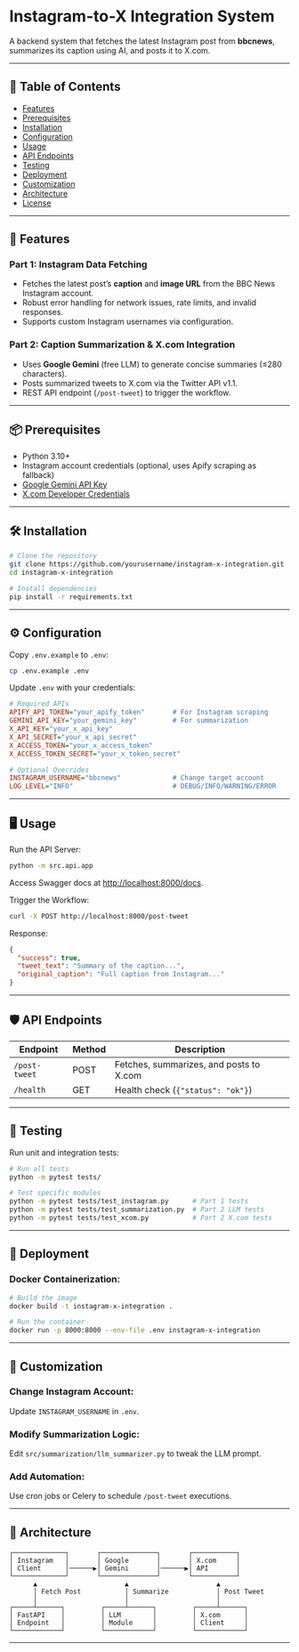 # Instagram-to-X Integration System

A backend system that fetches the latest Instagram post from **bbcnews**, summarizes its caption using AI, and posts it to X.com.

---

## 📝 Table of Contents
- [Features](#-features)
- [Prerequisites](#-prerequisites)
- [Installation](#-installation)
- [Configuration](#-configuration)
- [Usage](#-usage)
- [API Endpoints](#-api-endpoints)
- [Testing](#-testing)
- [Deployment](#-deployment)
- [Customization](#-customization)
- [Architecture](#-architecture)
- [License](#-license)

---

## 🚀 Features
### **Part 1: Instagram Data Fetching**
- Fetches the latest post’s **caption** and **image URL** from the BBC News Instagram account.
- Robust error handling for network issues, rate limits, and invalid responses.
- Supports custom Instagram usernames via configuration.

### **Part 2: Caption Summarization & X.com Integration**
- Uses **Google Gemini** (free LLM) to generate concise summaries (≤280 characters).
- Posts summarized tweets to X.com via the Twitter API v1.1.
- REST API endpoint (`/post-tweet`) to trigger the workflow.

---

## 📦 Prerequisites
- Python 3.10+
- Instagram account credentials (optional, uses Apify scraping as fallback)
- [Google Gemini API Key](https://aistudio.google.com/app/apikey)
- [X.com Developer Credentials](https://developer.twitter.com/)

---

## 🛠 Installation
```bash
# Clone the repository
git clone https://github.com/yourusername/instagram-x-integration.git
cd instagram-x-integration

# Install dependencies
pip install -r requirements.txt
```

---

## ⚙ Configuration
Copy `.env.example` to `.env`:
```bash
cp .env.example .env
```

Update `.env` with your credentials:
```ini
# Required APIs
APIFY_API_TOKEN="your_apify_token"       # For Instagram scraping
GEMINI_API_KEY="your_gemini_key"         # For summarization
X_API_KEY="your_x_api_key"
X_API_SECRET="your_x_api_secret"
X_ACCESS_TOKEN="your_x_access_token"
X_ACCESS_TOKEN_SECRET="your_x_token_secret"

# Optional Overrides
INSTAGRAM_USERNAME="bbcnews"             # Change target account
LOG_LEVEL="INFO"                         # DEBUG/INFO/WARNING/ERROR
```

---

## 🖥 Usage
Run the API Server:
```bash
python -m src.api.app
```

Access Swagger docs at [http://localhost:8000/docs](http://localhost:8000/docs).

Trigger the Workflow:
```bash
curl -X POST http://localhost:8000/post-tweet
```

Response:
```json
{
  "success": true,
  "tweet_text": "Summary of the caption...",
  "original_caption": "Full caption from Instagram..."
}
```

---

## 🛡 API Endpoints
| Endpoint       | Method | Description                              |
|---------------|--------|------------------------------------------|
| `/post-tweet` | POST   | Fetches, summarizes, and posts to X.com |
| `/health`     | GET    | Health check (`{"status": "ok"}`)       |

---

## 🧪 Testing
Run unit and integration tests:
```bash
# Run all tests
python -m pytest tests/

# Test specific modules
python -m pytest tests/test_instagram.py      # Part 1 tests
python -m pytest tests/test_summarization.py  # Part 2 LLM tests
python -m pytest tests/test_xcom.py           # Part 2 X.com tests
```

---

## 💪 Deployment
### Docker Containerization:
```bash
# Build the image
docker build -t instagram-x-integration .

# Run the container
docker run -p 8000:8000 --env-file .env instagram-x-integration
```

---

## 🔧 Customization
### Change Instagram Account:
Update `INSTAGRAM_USERNAME` in `.env`.

### Modify Summarization Logic:
Edit `src/summarization/llm_summarizer.py` to tweak the LLM prompt.

### Add Automation:
Use cron jobs or Celery to schedule `/post-tweet` executions.

---

## 🏢 Architecture
```
┌─────────────┐       ┌──────────────┐       ┌───────────┐
│ Instagram   │       │ Google       │       │ X.com     │
│ Client      │──────▶│ Gemini       │──────▶│ API       │
└─────────────┘       └──────────────┘       └───────────┘
      ▲                      ▲                      ▲
      │ Fetch Post           │ Summarize            │ Post Tweet
      │                      │                      │
┌─────┴──────┐         ┌─────┴──────┐         ┌─────┴──────┐
│ FastAPI    │         │ LLM        │         │ X.com      │
│ Endpoint   │         │ Module     │         │ Client     │
└────────────┘         └────────────┘         └────────────┘
```

---


